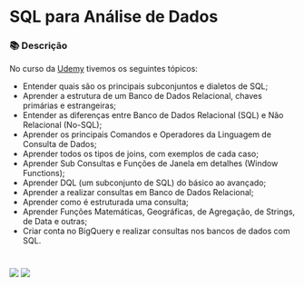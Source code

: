 # SQL para Análise de Dados 

### 📚  Descrição

No curso da [Udemy](https://www.udemy.com/course/curso-completo-sql-para-analise-de-dados/) tivemos os seguintes tópicos:

- Entender quais são os principais subconjuntos e dialetos de SQL;
- Aprender a estrutura de um Banco de Dados Relacional, chaves primárias e estrangeiras;
- Entender as diferenças entre Banco de Dados Relacional (SQL) e Não Relacional (No-SQL);
- Aprender os principais Comandos e Operadores da Linguagem de Consulta de Dados;
- Aprender todos os tipos de joins, com exemplos de cada caso;
- Aprender Sub Consultas e Funções de Janela em detalhes (Window Functions);
- Aprender DQL (um subconjunto de SQL) do básico ao avançado;
- Aprender a realizar consultas em Banco de Dados Relacional;
- Aprender como é estruturada uma consulta;
- Aprender Funções Matemáticas, Geográficas, de Agregação, de Strings, de Data e outras;
- Criar conta no BigQuery e realizar consultas nos bancos de dados com SQL.

#

<div>
  <a href="https://www.linkedin.com/in/claudia-anjos/" target="_blank"><img src="https://img.shields.io/badge/-LinkedIn-%230077B5?style=for-the-badge&logo=linkedin&logoColor=white" target="_blank"></a>
  <a href="https://medium.com/@ndosanjosc" target="_blank"><img src="https://img.shields.io/badge/Medium-12100E?style=for-the-badge&logo=medium&logoColor=white"></a>
</div>
